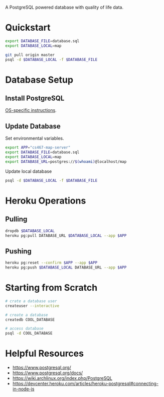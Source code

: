 A PostgreSQL powered database with quality of life data.

# Quickstart

```sh
export DATABASE_FILE=database.sql
export DATABASE_LOCAL=map

git pull origin master
psql -d $DATABASE_LOCAL -f $DATABASE_FILE
```

# Database Setup

## Install PostgreSQL

[OS-specific instructions](https://www.postgresql.org/download/).

## Update Database

Set environmental variables.

```sh
export APP="cs467-map-server"
export DATABASE_FILE=database.sql
export DATABASE_LOCAL=map
export DATABASE_URL=postgres://$(whoami)@localhost/map
```
Update local database

```sh
psql -d $DATABASE_LOCAL -f $DATABASE_FILE
```

# Heroku Operations

## Pulling

```sh
dropdb $DATABASE_LOCAL
heroku pg:pull DATABASE_URL $DATABASE_LOCAL --app $APP
```

## Pushing

```sh
heroku pg:reset --confirm $APP --app $APP
heroku pg:push $DATABASE_LOCAL DATABASE_URL --app $APP
```

# Starting from Scratch

```sh
# crate a database user
createuser --interactive

# create a database
createdb COOL_DATABASE

# access database
psql -d COOL_DATABASE
```

# Helpful Resources

- https://www.postgresql.org/
- https://www.postgresql.org/docs/
- https://wiki.archlinux.org/index.php/PostgreSQL
- https://devcenter.heroku.com/articles/heroku-postgresql#connecting-in-node-js

